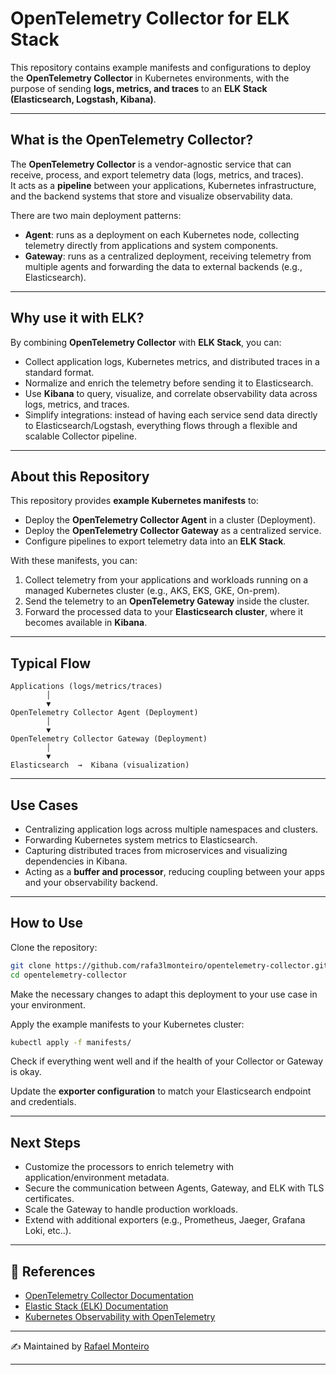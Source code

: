 # OpenTelemetry Collector for ELK Stack

This repository contains example manifests and configurations to deploy the **OpenTelemetry Collector** in Kubernetes environments, with the purpose of sending **logs, metrics, and traces** to an **ELK Stack (Elasticsearch, Logstash, Kibana)**.

---

## What is the OpenTelemetry Collector?

The **OpenTelemetry Collector** is a vendor-agnostic service that can receive, process, and export telemetry data (logs, metrics, and traces).  
It acts as a **pipeline** between your applications, Kubernetes infrastructure, and the backend systems that store and visualize observability data.

There are two main deployment patterns:

- **Agent**: runs as a deployment on each Kubernetes node, collecting telemetry directly from applications and system components.
- **Gateway**: runs as a centralized deployment, receiving telemetry from multiple agents and forwarding the data to external backends (e.g., Elasticsearch).

---

## Why use it with ELK?

By combining **OpenTelemetry Collector** with **ELK Stack**, you can:

- Collect application logs, Kubernetes metrics, and distributed traces in a standard format.
- Normalize and enrich the telemetry before sending it to Elasticsearch.
- Use **Kibana** to query, visualize, and correlate observability data across logs, metrics, and traces.
- Simplify integrations: instead of having each service send data directly to Elasticsearch/Logstash, everything flows through a flexible and scalable Collector pipeline.

---

## About this Repository

This repository provides **example Kubernetes manifests** to:

- Deploy the **OpenTelemetry Collector Agent** in a cluster (Deployment).
- Deploy the **OpenTelemetry Collector Gateway** as a centralized service.
- Configure pipelines to export telemetry data into an **ELK Stack**.

With these manifests, you can:

1. Collect telemetry from your applications and workloads running on a managed Kubernetes cluster (e.g., AKS, EKS, GKE, On-prem).
2. Send the telemetry to an **OpenTelemetry Gateway** inside the cluster.
3. Forward the processed data to your **Elasticsearch cluster**, where it becomes available in **Kibana**.

---

## Typical Flow

```text
Applications (logs/metrics/traces)
        │
        ▼
OpenTelemetry Collector Agent (Deployment)
        │
        ▼
OpenTelemetry Collector Gateway (Deployment)
        │
        ▼
Elasticsearch  →  Kibana (visualization)
```

---

## Use Cases

- Centralizing application logs across multiple namespaces and clusters.
- Forwarding Kubernetes system metrics to Elasticsearch.
- Capturing distributed traces from microservices and visualizing dependencies in Kibana.
- Acting as a **buffer and processor**, reducing coupling between your apps and your observability backend.

---

## How to Use

Clone the repository:

```bash
git clone https://github.com/rafa3lmonteiro/opentelemetry-collector.git
cd opentelemetry-collector
```
Make the necessary changes to adapt this deployment to your use case in your environment.

Apply the example manifests to your Kubernetes cluster:

```bash
kubectl apply -f manifests/
```

Check if everything went well and if the health of your Collector or Gateway is okay.

Update the **exporter configuration** to match your Elasticsearch endpoint and credentials.

---

## Next Steps

- Customize the processors to enrich telemetry with application/environment metadata.
- Secure the communication between Agents, Gateway, and ELK with TLS certificates.
- Scale the Gateway to handle production workloads.
- Extend with additional exporters (e.g., Prometheus, Jaeger, Grafana Loki, etc..).

---

## 📌 References

- [OpenTelemetry Collector Documentation](https://opentelemetry.io/docs/collector/)
- [Elastic Stack (ELK) Documentation](https://www.elastic.co/guide/index.html)
- [Kubernetes Observability with OpenTelemetry](https://opentelemetry.io/docs/kubernetes/)

---

✍️ Maintained by [Rafael Monteiro](https://github.com/rafa3lmonteiro)

---

